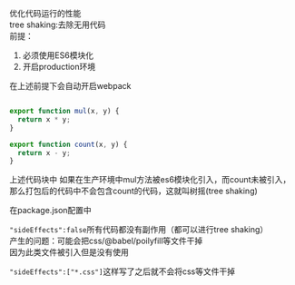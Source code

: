 优化代码运行的性能<br />tree shaking:去除无用代码<br />前提：

1. 必须使用ES6模块化
1. 开启production环境

在上述前提下会自动开启webpack

```javascript

export function mul(x, y) {
  return x * y;
}

export function count(x, y) {
  return x - y;
}

```
上述代码块中 如果在生产环境中mul方法被es6模块化引入，而count未被引入，那么打包后的代码中不会包含count的代码，这就叫树摇(tree shaking)


在package.json配置中

`"sideEffects":false`所有代码都没有副作用（都可以进行tree shaking） <br />产生的问题：可能会把css/@babel/poilyfill等文件干掉<br />因为此类文件被引入但是没有使用

`"sideEffects":["*.css"]`这样写了之后就不会将css等文件干掉


